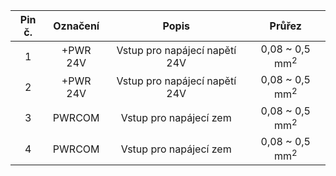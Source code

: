 | **Pin č.** | **Označení** | **Popis** | **Průřez** |
| :---: | :---: | :---: | :---: |
| 1 | +PWR 24V | Vstup pro napájecí napětí 24V | 0,08 ~ 0,5 mm<sup>2</sup> |
| 2 | +PWR 24V | Vstup pro napájecí napětí 24V | 0,08 ~ 0,5 mm<sup>2</sup> |
| 3 | PWRCOM | Vstup pro napájecí zem | 0,08 ~ 0,5 mm<sup>2</sup> |
| 4 | PWRCOM | Vstup pro napájecí zem | 0,08 ~ 0,5 mm<sup>2</sup> |
